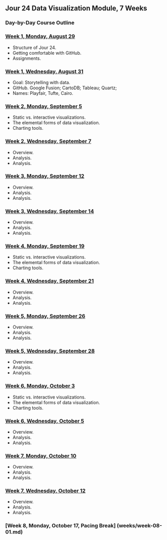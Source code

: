 ## Jour 24 Data Visualization Module, 7 Weeks

### Day-by-Day Course Outline

### [Week 1, Monday, August 29](Weeks/week-01-01.md)

- Structure of Jour 24.
- Getting comfortable with GitHub.
- Assignments.

### [Week 1, Wednesday, August 31](weeks/week-01-02.md)

- Goal: Storytelling with data.
- GitHub. Google Fusion; CartoDB; Tableau; Quartz;
- Names: Playfair, Tufte, Cairo.

### [Week 2, Monday, September 5](weeks/week-02-01.md)

- Static vs. interactive visualizations.
- The elemental forms of data visualization.
- Charting tools.

### [Week 2, Wednesday, September 7](weeks/week-02-02.md)

- Overview.
- Analysis.
- Analysis.

### [Week 3, Monday, September 12](weeks/week-03-01.md)

- Overview.
- Analysis.
- Analysis.

### [Week 3, Wednesday, September 14](weeks/week-03-02.md)

- Overview.
- Analysis.
- Analysis.

### [Week 4, Monday, September 19](weeks/week-04-01.md)

- Static vs. interactive visualizations.
- The elemental forms of data visualization.
- Charting tools.

### [Week 4, Wednesday, September 21](weeks/week-04-02.md)

- Overview.
- Analysis.
- Analysis.

### [Week 5, Monday, September 26](weeks/week-05-01.md)

- Overview.
- Analysis.
- Analysis.

### [Week 5, Wednesday, September 28](weeks/week-05-02.md)

- Overview.
- Analysis.
- Analysis.

### [Week 6, Monday, October 3](weeks/week-06-01.md)

- Static vs. interactive visualizations.
- The elemental forms of data visualization.
- Charting tools.

### [Week 6, Wednesday, October 5](weeks/week-06-02.md)

- Overview.
- Analysis.
- Analysis.

### [Week 7, Monday, October 10](weeks/week-07-01.md)

- Overview.
- Analysis.
- Analysis.

### [Week 7, Wednesday, October 12](weeks/week-07-02.md)

- Overview.
- Analysis.
- Analysis.

### [Week 8, Monday, October 17, Pacing Break] (weeks/week-08-01.md)
